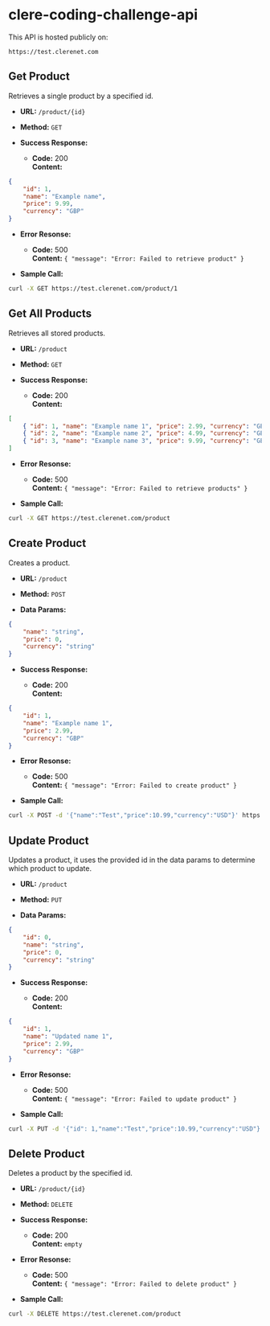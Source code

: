 # clere-coding-challenge-api

This API is hosted publicly on:
```
https://test.clerenet.com
```

**Get Product**
----
  Retrieves a single product by a specified id.

* **URL:**
  `/product/{id}`

* **Method:**
  `GET`

* **Success Response:**

  * **Code:** 200 <br />
    **Content:**
```json
{
    "id": 1,
    "name": "Example name",
    "price": 9.99,
    "currency": "GBP"
}
```

* **Error Resonse:**

  * **Code:** 500 <br />
    **Content:** `{ "message": "Error: Failed to retrieve product" }`

* **Sample Call:**

```bash
curl -X GET https://test.clerenet.com/product/1
```

**Get All Products**
----
  Retrieves all stored products.

* **URL:**
  `/product`

* **Method:**
  `GET`

* **Success Response:**

  * **Code:** 200 <br />
    **Content:**
```json
[
    { "id": 1, "name": "Example name 1", "price": 2.99, "currency": "GBP"},
    { "id": 2, "name": "Example name 2", "price": 4.99, "currency": "GBP"},
    { "id": 3, "name": "Example name 3", "price": 9.99, "currency": "GBP"}
]
```

* **Error Resonse:**

  * **Code:** 500 <br />
    **Content:** `{ "message": "Error: Failed to retrieve products" }`

* **Sample Call:**

```bash
curl -X GET https://test.clerenet.com/product
```

**Create Product**
----
  Creates a product.

* **URL:**
  `/product`

* **Method:**
  `POST`

* **Data Params:**
```json
{
    "name": "string",
    "price": 0,
    "currency": "string"
}
```

* **Success Response:**

  * **Code:** 200 <br />
    **Content:**
```json
{
    "id": 1,
    "name": "Example name 1",
    "price": 2.99,
    "currency": "GBP"
}
```

* **Error Resonse:**

  * **Code:** 500 <br />
    **Content:** `{ "message": "Error: Failed to create product" }`

* **Sample Call:**

```bash
curl -X POST -d '{"name":"Test","price":10.99,"currency":"USD"}' https://test.clerenet.com/product
```

**Update Product**
----
  Updates a product, it uses the provided id in the data params to determine which product to update.

* **URL:**
  `/product`

* **Method:**
  `PUT`

* **Data Params:**
```json
{
    "id": 0,
    "name": "string",
    "price": 0,
    "currency": "string"
}
```

* **Success Response:**

  * **Code:** 200 <br />
    **Content:**
```json
{
    "id": 1,
    "name": "Updated name 1",
    "price": 2.99,
    "currency": "GBP"
}
```

* **Error Resonse:**

  * **Code:** 500 <br />
    **Content:** `{ "message": "Error: Failed to update product" }`

* **Sample Call:**

```bash
curl -X PUT -d '{"id": 1,"name":"Test","price":10.99,"currency":"USD"}' https://test.clerenet.com/product
```

**Delete Product**
----
  Deletes a product by the specified id.

* **URL:**
  `/product/{id}`

* **Method:**
  `DELETE`

* **Success Response:**

  * **Code:** 200 <br />
    **Content:** `empty`

* **Error Resonse:**

  * **Code:** 500 <br />
    **Content:** `{ "message": "Error: Failed to delete product" }`

* **Sample Call:**

```bash
curl -X DELETE https://test.clerenet.com/product
```
